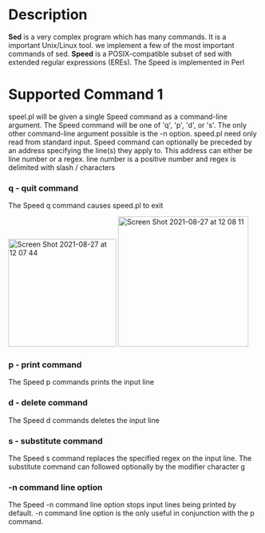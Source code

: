 # Description
**Sed** is a very complex program which has many commands. It is a important Unix/Linux tool. we implement a few of the most important commands of sed. **Speed** is a POSIX-compatible subset of sed with extended regular expressions (EREs). The Speed is implemented in Perl

# Supported Command 1
speel.pl will be given a single Speed command as a command-line argument. The Speed command will be one of 'q', 'p', 'd', or 's'. The only other command-line argument possible is the -n option. speed.pl need only read from standard input. Speed command can optionally be preceded by an address specifying the line(s) they apply to. This address can either be line number or a regex. line number is a positive number and regex is delimited with slash / characters

### q - quit command
The Speed q command causes speed.pl to exit

<img width="216" alt="Screen Shot 2021-08-27 at 12 07 44" src="https://user-images.githubusercontent.com/58925650/131060593-7a85ff82-f0fc-4204-b2ad-a2869e3deb13.png">

<img width="261" alt="Screen Shot 2021-08-27 at 12 08 11" src="https://user-images.githubusercontent.com/58925650/131060625-1cd3740c-4eae-46e9-b1c9-43e4d5e3e4eb.png">



### p - print command
The Speed p commands prints the input line

### d - delete command
The Speed d commands deletes the input line

### s - substitute command
The Speed s command replaces the specified regex on the input line. The substitute command can followed optionally by the modifier character g

### -n command line option
The Speed -n command line option stops input lines being printed by default. -n command line option is the only useful in conjunction with the p command.
